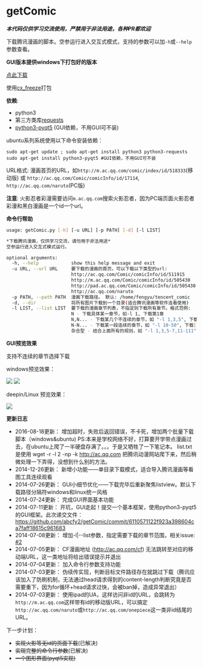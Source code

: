 getComic
========

***本代码仅供学习交流使用，严禁用于非法用途，各种PR都欢迎***

下载腾讯漫画的脚本。空参运行进入交互式模式，支持的参数可以加``-h``或``--help``参数查看。

**GUI版本提供windows下打包好的版本**

[点此下载](http://7xjpgb.com1.z0.glb.clouddn.com/getcomic-pack.7z)

使用[cx\_freeze](http://cx-freeze.sourceforge.net/)打包

**依赖**:

* python3
* 第三方类库[requests](http://docs.python-requests.org/en/latest/user/install/#install)
* [python3-pyqt5](http://www.riverbankcomputing.co.uk/software/pyqt/download5) (GUI依赖，不用GUI可不装)

ubuntu系列系统使用以下命令安装依赖：

    sudo apt-get update ; sudo apt-get install python3 python3-requests
    sudo apt-get install python3-pyqt5 #GUI依赖，不用GUI可不装

URL格式: 漫画首页的URL，如``http://m.ac.qq.com/comic/index/id/518333``(移动版) 或 ``http://ac.qq.com/Comic/comicInfo/id/17114``, ``http://ac.qq.com/naruto``(PC版)

**注意**: 火影忍者彩漫需要访问``m.ac.qq.com``搜索火影忍者，因为PC端页面火影忍者彩漫和黑白漫画是一个id一个url。

**命令行帮助**

```bash
usage: getComic.py [-h] [-u URL] [-p PATH] [-d] [-l LIST]

*下载腾讯漫画，仅供学习交流，请勿用于非法用途*
空参运行进入交互式模式运行。

optional arguments:
  -h, --help            show this help message and exit
  -u URL, --url URL     要下载的漫画的首页，可以下载以下类型的url: 
                        http://ac.qq.com/Comic/comicInfo/id/511915
                        http://m.ac.qq.com/Comic/comicInfo/id/505430
                        http://pad.ac.qq.com/Comic/comicInfo/id/505430
                        http://ac.qq.com/naruto
  -p PATH, --path PATH  漫画下载路径。 默认: /home/fengyu/tencent_comic
  -d, --dir             将所有图片下载到一个目录(适合腾讯漫画等软件连看使用)
  -l LIST, --list LIST  要下载的漫画章节列表，不指定则下载所有章节。格式范例: 
                        N - 下载具体某一章节，如-l 1, 下载第1章
                        N,N... - 下载某几个不连续的章节，如 "-l 1,3,5", 下载1,3,5章
                        N-N... - 下载某一段连续的章节，如 "-l 10-50", 下载[10,50]章
                        杂合型 - 结合上面所有的规则，如 "-l 1,3,5-7,11-111"
```

**GUI预览效果**

支持不连续的章节选择下载

windows预览效果：

![](http://static.oschina.net/uploads/space/2014/0724/222236_2rb7_1395553.jpg)
![](http://static.oschina.net/uploads/space/2014/0724/222329_Pife_1395553.jpg)

deepin/Linux 预览效果：

![](http://static.oschina.net/uploads/space/2014/0724/223412_4Hz4_1395553.jpg)

**更新日志**
* 2016-08-18更新： 增加超时，失败后返回错误，不卡死，增加两个批量下载脚本（windows&ubuntu)
                    PS:本来是学校网络不好，打算要开学带点漫画过去，在ubuntu上爬了一半硬盘存满了。。。于是又牺牲了一下笔记本。
                    list.txt是使用
                    wget -r -l 2 -np -k http://ac.qq.com
                    把腾讯动漫网站爬下来，然后稍微处理一下弄得，没想到什么别的方法。
* 2014-12-26更新： 新增小功能——单目录下载模式，适合导入腾讯漫画等看图工具连续观看
* 2014-07-26更新： GUI小细节优化——下载完毕后重新聚焦listview。默认下载路径分隔符windows和linux统一风格
* 2014-07-24更新： 完成GUI界面基本功能
* 2014-07-11更新： 开坑，GUI走起！提交一个基本框架，使用python3-pyqt5的GUI框架。此次递交文件： https://github.com/abcfy2/getComic/commit/6110571122f923a398604ca7faff18615c961683
* 2014-07-08更新： 增加-l|--list参数，指定需要下载的章节范围，相关issue: [#2](https://github.com/abcfy2/getComic/issues/2)
* 2014-07-05更新： CF漫画地址 (http://ac.qq.com/cf) 无法跳转至对应的移动端URL，这一类地址将给出错误提示并退出
* 2014-07-04更新： 加入命令行参数支持功能
* 2014-07-03更新： 伪续传实现，判断目标文件路径存在就跳过下载（腾讯应该加入了防刷机制，无法通过head请求得到的content-length判断究竟是否需要重下，因为for循环+head请求过快，会被ban掉，造成异常退出）
* 2014-07-03更新： 使用ipad的UA，这样访问非id的URL，会跳转为``http://m.ac.qq.com``这样带有id的移动版URL，可以搞定``http://ac.qq.com/naruto``或``http://ac.qq.com/onepiece``这一类非id结尾的URL。

下一步计划：

* ~~实现火影等无id的页面下载~~(已解决)
* ~~实现完整的命令行参数~~(已解决)
* ~~一个图形界面(pyqt5实现)~~
